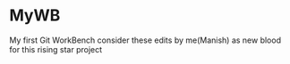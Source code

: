 # MyWB
My first Git WorkBench
consider these edits by me(Manish) as new blood for this rising star project
